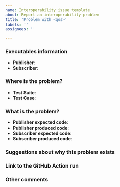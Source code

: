 ```yaml
---
name: Interoperability issue template
about: Report an interoperability problem
title: 'Problem with <qos>'
labels: ''
assignees: ''

---
```


### Executables information

- **Publisher**: 
- **Subscriber**:

### Where is the problem?

- **Test Suite**:
- **Test Case**:

### What is the problem?

- **Publisher expected code**:
- **Publisher produced code**:
- **Subscriber expected code**:
- **Subscriber produced code**:

### Suggestions about why this problem exists

### Link to the GitHub Action run

### Other comments

